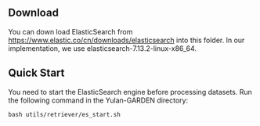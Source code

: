 ## Download
You can down load ElasticSearch from https://www.elastic.co/cn/downloads/elasticsearch into this folder.
In our implementation, we use elasticsearch-7.13.2-linux-x86_64.

## Quick Start
You need to start the ElasticSearch engine before processing datasets. Run the following command in the Yulan-GARDEN directory:
```
bash utils/retriever/es_start.sh
```